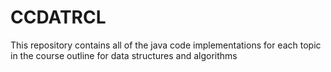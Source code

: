 # CCDATRCL
This repository contains all of the java code implementations for each topic in the course outline for data structures and algorithms
